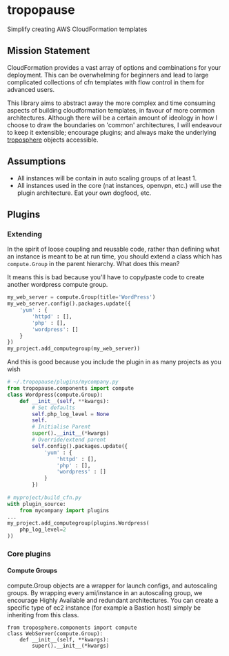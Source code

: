 # tropopause
Simplify creating AWS CloudFormation templates

## Mission Statement
CloudFormation provides a vast array of options and combinations for your deployment. This can be overwhelming for beginners
and lead to large complicated collections of cfn templates with flow control in them for advanced users.

This library aims to abstract away the more complex and time consuming aspects of building cloudformation templates, in favour
of more common architectures. Although there will be a certain amount of ideology in how I choose to draw the boundaries on
'common' architectures, I will endeavour to keep it extensible; encourage plugins; and always make the underlying [troposphere](https://github.com/cloudtools/troposphere)
objects accessible.

## Assumptions
 - All instances will be contain in auto scaling groups of at least 1.
 - All instances used in the core (nat instances, openvpn, etc.) will use the plugin architecture. Eat your own dogfood, etc.
 
## Plugins
### Extending
In the spirit of loose coupling and reusable code, rather than defining what an instance is meant to be at run time, you
should extend a class which has `compute.Group` in the parent hierarchy. What does this mean?


It means this is bad because you'll have to copy/paste code to create another wordpress compute group.

```python
my_web_server = compute.Group(title='WordPress')
my_web_server.config().packages.update({
    'yum' : {
        'httpd' : [],
        'php' : [],
        'wordpress': []
    }
})
my_project.add_computegroup(my_web_server))
```


And this is good because you include the plugin in as many projects as you wish

```python
# ~/.tropopause/plugins/mycompany.py
from tropopause.components import compute
class Wordpress(compute.Group):
    def __init__(self, **kwargs):
        # Set defaults
        self.php_log_level = None
        self.
        # Initialise Parent
        super().__init__(*kwargs)
        # Override/extend parent
        self.config().packages.update({
            'yum' : {
                'httpd' : [],
                'php' : [],
                'wordpress' : []
            }
        })
        
# myproject/build_cfn.py
with plugin_source:
    from mycompany import plugins
...
my_project.add_computegroup(plugins.Wordpress(
    php_log_level=2
))
```
            

### Core plugins
#### Compute Groups
compute.Group objects are a wrapper for launch configs, and autoscaling groups.
By wrapping every ami/instance in an autoscaling group, we encourage Highly Available and redundant architectures.
You can create a specific type of ec2 instance (for example a Bastion host) simply be inheriting from this class.

    from troposphere.components import compute
    class WebServer(compute.Group):
        def __init__(self, **kwargs):
            super().__init__(*kwargs)
            